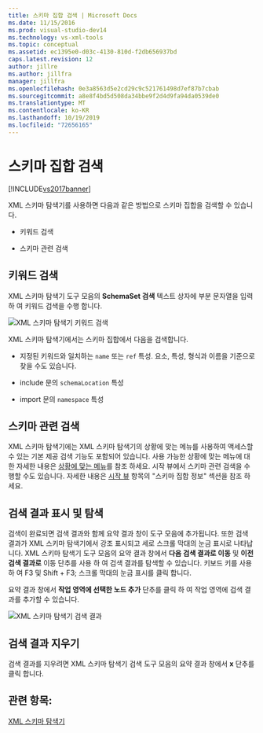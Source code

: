 ```yaml
---
title: 스키마 집합 검색 | Microsoft Docs
ms.date: 11/15/2016
ms.prod: visual-studio-dev14
ms.technology: vs-xml-tools
ms.topic: conceptual
ms.assetid: ec1395e0-d03c-4130-810d-f2db656937bd
caps.latest.revision: 12
author: jillre
ms.author: jillfra
manager: jillfra
ms.openlocfilehash: 0e3a8563d5e2cd29c9c521761498d7ef87b7cbab
ms.sourcegitcommit: a8e8f4bd5d508da34bbe9f2d4d9fa94da0539de0
ms.translationtype: MT
ms.contentlocale: ko-KR
ms.lasthandoff: 10/19/2019
ms.locfileid: "72656165"
---
```

# <a name="searching-the-schema-set"></a>스키마 집합 검색
[!INCLUDE[vs2017banner](../includes/vs2017banner.md)]

XML 스키마 탐색기를 사용하면 다음과 같은 방법으로 스키마 집합을 검색할 수 있습니다.

- 키워드 검색

- 스키마 관련 검색

## <a name="keyword-search"></a>키워드 검색
 XML 스키마 탐색기 도구 모음의 **SchemaSet 검색** 텍스트 상자에 부분 문자열을 입력 하 여 키워드 검색을 수행 합니다.

 ![XML 스키마 탐색기 키워드 검색](../xml-tools/media/schemaexplorersearch.gif "SchemaExplorerSearch")

 XML 스키마 탐색기에서는 스키마 집합에서 다음을 검색합니다.

- 지정된 키워드와 일치하는 `name` 또는 `ref` 특성. 요소, 특성, 형식과 이름을 기준으로 찾을 수도 있습니다.

- include 문의 `schemaLocation` 특성

- import 문의 `namespace` 특성

## <a name="schema-specific-search"></a>스키마 관련 검색
 XML 스키마 탐색기에는 XML 스키마 탐색기의 상황에 맞는 메뉴를 사용하여 액세스할 수 있는 기본 제공 검색 기능도 포함되어 있습니다. 사용 가능한 상황에 맞는 메뉴에 대 한 자세한 내용은 [상황에 맞는 메뉴](../xml-tools/context-menus-xml-schema-explorer.md)를 참조 하세요. 시작 뷰에서 스키마 관련 검색을 수행할 수도 있습니다. 자세한 내용은 [시작 뷰](../xml-tools/start-view.md) 항목의 "스키마 집합 정보" 섹션을 참조 하세요.

## <a name="displaying-and-navigating-search-results"></a>검색 결과 표시 및 탐색
 검색이 완료되면 검색 결과와 함께 요약 결과 창이 도구 모음에 추가됩니다. 또한 검색 결과가 XML 스키마 탐색기에서 강조 표시되고 세로 스크롤 막대의 눈금 표시로 나타납니다. XML 스키마 탐색기 도구 모음의 요약 결과 창에서 **다음 검색 결과로 이동** 및 **이전 검색 결과로** 이동 단추를 사용 하 여 검색 결과를 탐색할 수 있습니다. 키보드 키를 사용 하 여 F3 및 Shift + F3; 스크롤 막대의 눈금 표시를 클릭 합니다.

 요약 결과 창에서 **작업 영역에 선택한 노드 추가** 단추를 클릭 하 여 작업 영역에 검색 결과를 추가할 수 있습니다.

 ![XML 스키마 탐색기 검색 결과](../xml-tools/media/schemaexplorersearchresult.gif "SchemaExplorerSearchResult")

## <a name="clearing-search-results"></a>검색 결과 지우기
 검색 결과를 지우려면 XML 스키마 탐색기 검색 도구 모음의 요약 결과 창에서 **x** 단추를 클릭 합니다.

## <a name="see-also"></a>관련 항목:
 [XML 스키마 탐색기](../xml-tools/xml-schema-explorer.md)
